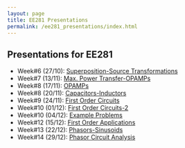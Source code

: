 ```yaml
---
layout: page
title: EE281 Presentations
permalink: /ee281_presentations/index.html
---
```


## Presentations for EE281



- Week#6 (27/10): [Superposition-Source Transformations](/presentations/ee281_superposition.html)
- Week#7 (13/11): [Max. Power Transfer-OPAMPs](/presentations/ee281_max_power_opamp.html)
- Week#8 (17/11): [OPAMPs](/presentations/ee281_opamp.html)
- Week#8 (20/11): [Capacitors-Inductors](/presentations/ee281_capacitor_inductor.html)
- Week#9 (24/11): [First Order Circuits](/presentations/ee281_opamp_first_order.html)
- Week#10 (01/12): [First Order Circuits-2](/presentations/ee281_first_order2.html)
- Week#10 (04/12): [Example Problems](/presentations/ee281_exercises.html)
- Week#12 (15/12): [First Order Applications](/presentations/ee281_first_order_applications.html)
- Week#13 (22/12): [Phasors-Sinusoids](/presentations/ee281_sinusoids_phasors.html)
- Week#14 (29/12): [Phasor Circuit Analysis](/presentations/ee281_phasor_circuit_analysis.html)
